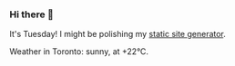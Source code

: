 ### Hi there :wave:

It's Tuesday! I might be polishing my [static site generator](https://github.com/bewuethr/pandoc-bash-blog).

Weather in Toronto: sunny, at +22°C.
